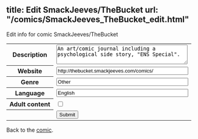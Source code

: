 title: Edit SmackJeeves/TheBucket
url: "/comics/SmackJeeves_TheBucket_edit.html"
---
Edit info for comic SmackJeeves/TheBucket

<form name="comic" action="http://gaepostmail.appspot.com/comic/" method="post">
<table class="comicinfo">
<tr>
<th>Description</th><td><textarea name="description" cols="40" rows="3">An art/comic journal including a psychological side story, &quot;ENS Special&quot;.</textarea></td>
</tr>
<tr>
<th>Website</th><td><input type="text" name="url" value="http://thebucket.smackjeeves.com/comics/" size="40"/></td>
</tr>
<tr>
<th>Genre</th><td><input type="text" name="genre" value="Other" size="40"/></td>
</tr>
<tr>
<th>Language</th><td><input type="text" name="language" value="English" size="40"/></td>
</tr>
<tr>
<th>Adult content</th><td><input type="checkbox" name="adult" value="adult" /></td>
</tr>
<tr>
<th></th><td>
<input type="hidden" name="comic" value="SmackJeeves_TheBucket" />
<input type="submit" name="submit" value="Submit" />
</td>
</tr>
</table>
</form>

Back to the [comic](SmackJeeves_TheBucket.html).
